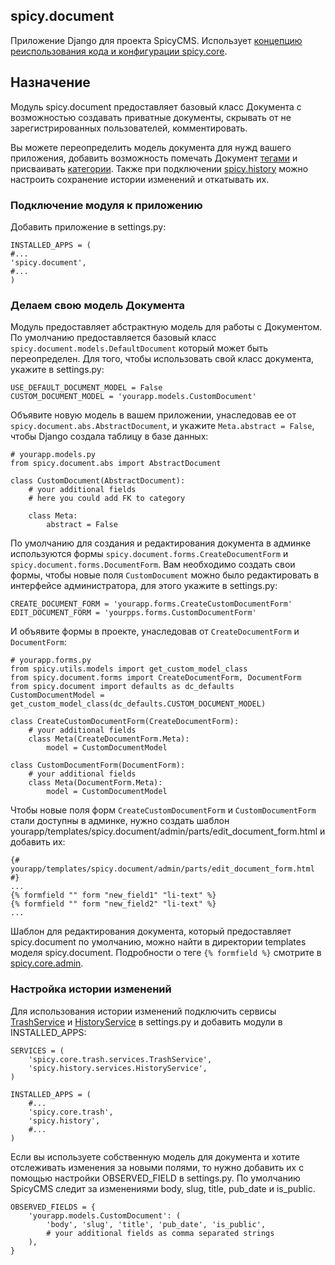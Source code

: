 ## spicy.document

Приложение Django для проекта SpicyCMS. Использует [концепцию реиспользования кода и конфигурации spicy.core](https://github.com/spicycms/spicy.core).

## Назначение

Модуль spicy.document предоставляет базовый класс Документа с возможностью создавать приватные документы, скрывать от не зарегистрированных пользователей, комментировать. 

Вы можете переопределить модель документа для нужд вашего приложения, добавить возможность помечать Документ [тегами](https://github.com/spicycms/spicy.labels) и присваивать [категории](https://github.com/spicycms/spicy.document). Также при подключении [spicy.history](https://github.com/spicycms/spicy.history) можно настроить сохранение истории изменений и откатывать их.

### Подключение модуля к приложению

Добавить приложение в settings.py:

    INSTALLED_APPS = (
    #...
    'spicy.document',
    #...
    )
    
### Делаем свою модель Документа

Модуль предоставляет абстрактную модель для работы с Документом. По умолчанию предоставляется базовый класс ``spicy.document.models.DefaultDocument`` который может быть переопределен. Для того, чтобы использовать свой класс документа, укажите в settings.py:

    USE_DEFAULT_DOCUMENT_MODEL = False
    CUSTOM_DOCUMENT_MODEL = 'yourapp.models.CustomDocument'

Объявите новую модель в вашем приложении, унаследовав ее от ``spicy.document.abs.AbstractDocument``, и укажите ``Meta.abstract = False``, чтобы Django создала таблицу в базе данных:

    # yourapp.models.py
    from spicy.document.abs import AbstractDocument

    class CustomDocument(AbstractDocument):
        # your additional fields
        # here you could add FK to category
        
        class Meta:
            abstract = False
    
По умолчанию для создания и редактирования документа в админке используются формы ``spicy.document.forms.CreateDocumentForm`` и ``spicy.document.forms.DocumentForm``. Вам необходимо создать свои формы, чтобы новые поля ``CustomDocument`` можно было редактировать в интерфейсе администратора, для этого укажите в settings.py:

    CREATE_DOCUMENT_FORM = 'yourapp.forms.CreateCustomDocumentForm'
    EDIT_DOCUMENT_FORM = 'yourpps.forms.CustomDocumentForm'
    
И объявите формы в проекте, унаследовав от ``CreateDocumentForm`` и ``DocumentForm``:

    # yourapp.forms.py
    from spicy.utils.models import get_custom_model_class
    from spicy.document.forms import CreateDocumentForm, DocumentForm
    from spicy.document import defaults as dc_defaults
    CustomDocumentModel = get_custom_model_class(dc_defaults.CUSTOM_DOCUMENT_MODEL)

    class CreateCustomDocumentForm(CreateDocumentForm):
        # your additional fields
        class Meta(CreateDocumentForm.Meta):
            model = CustomDocumentModel
            
    class CustomDocumentForm(DocumentForm):
        # your additional fields
        class Meta(DocumentForm.Meta):
            model = CustomDocumentModel
    
Чтобы новые поля форм ``CreateCustomDocumentForm`` и ``CustomDocumentForm`` стали доступны в админке, нужно создать шаблон yourapp/templates/spicy.document/admin/parts/edit_document_form.html и добавить их:

    {# yourapp/templates/spicy.document/admin/parts/edit_document_form.html #}
    ...
    {% formfield "" form "new_field1" "li-text" %}
    {% formfield "" form "new_field2" "li-text" %}
    ...
    
Шаблон для редактирования документа, который предоставляет spicy.document по умолчанию, можно найти в директории templates моделя spicy.document. Подробности о теге ``{% formfield %}`` смотрите в [spicy.core.admin](https://github.com/spicycms/spicy.core).
    
### Настройка истории изменений

Для использования истории изменений подключить сервисы [TrashService](https://github.com/spicycms/spicy.core) и [HistoryService](https://github.com/spicycms/spicy.history) в settings.py и добавить модули в INSTALLED_APPS:

    SERVICES = (
        'spicy.core.trash.services.TrashService',
        'spicy.history.services.HistoryService',
    )
    
    INSTALLED_APPS = (
        #...
        'spicy.core.trash',
        'spicy.history',
        #...
    )
    
Если вы используете собственную модель для документа и хотите отслеживать изменения за новыми полями, то нужно добавить их с помощью настройки OBSERVED_FIELD в settings.py. По умолчанию SpicyCMS следит за изменениями body, slug, title, pub_date и is_public.
       
    OBSERVED_FIELDS = {
        'yourapp.models.CustomDocument': (
            'body', 'slug', 'title', 'pub_date', 'is_public',
            # your additional fields as comma separated strings
        ),
    }
    

    



    
    
    
  
  


